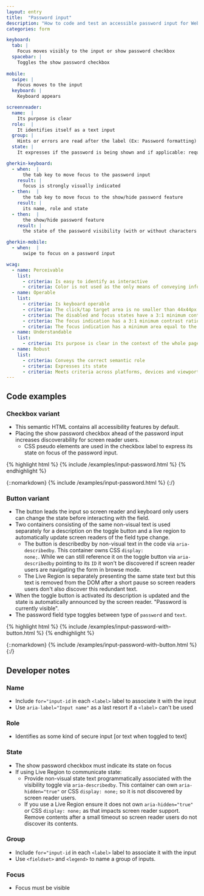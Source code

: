```yaml
---
layout: entry
title:  "Password input"
description: "How to code and test an accessible password input for Web"
categories: form

keyboard:
  tab: |
    Focus moves visibly to the input or show password checkbox
  spacebar: |
    Toggles the show password checkbox
      
mobile:
  swipe: |
    Focus moves to the input
  keyboard: |
    Keyboard appears

screenreader:
  name:  |
    Its purpose is clear
  role:  |
    It identifies itself as a text input
  group: |
    Hints or errors are read after the label (Ex: Password formatting)
  state: |
    It expresses if the password is being shown and if applicable: required, disabled / dimmed / unavailable

gherkin-keyboard: 
  - when:  |
      the tab key to move focus to the password input
    result: |
      focus is strongly visually indicated
  - then:  |
      the tab key to move focus to the show/hide password feature
    result: |
      its name, role and state
  - then:  |
      the show/hide password feature
    result: |
      the state of the password visibility (with or without characters entered)

gherkin-mobile:
  - when:  |
      swipe to focus on a password input

wcag:
  - name: Perceivable
    list:
      - criteria: Is easy to identify as interactive
      - criteria: Color is not used as the only means of conveying information
  - name: Operable
    list:
      - criteria: Is keyboard operable
      - criteria: The click/tap target area is no smaller than 44x44px
      - criteria: The disabled and focus states have a 3:1 minimum contrast ratio against default
      - criteria: The focus indication has a 3:1 minimum contrast ratio against adjacent elements
      - criteria: The focus indication has a minimum area equal to the width of the element and 2px in height
  - name: Understandable
    list:
      - criteria: Its purpose is clear in the context of the whole page
  - name: Robust
    list:
      - criteria: Conveys the correct semantic role 
      - criteria: Expresses its state
      - criteria: Meets criteria across platforms, devices and viewports
---
```


## Code examples

### Checkbox variant

- This semantic HTML contains all accessibility features by default. 
- Placing the show password checkbox ahead of the password input increases discoverability for screen reader users.
  - CSS pseudo elements are used in the checkbox label to express its state on focus of the password input.

{% highlight html %}
{% include /examples/input-password.html %}
{% endhighlight %}

{::nomarkdown}
<example>
{% include /examples/input-password.html %}
</example>
{:/}


### Button variant
- The button leads the input so screen reader and keyboard only users can change the state before interacting with the field.
- Two containers consisting of the same non-visual text is used separately for a description on the toggle button and a live region to automatically update screen readers of the field type change.
  - The button is describedby by non-visual text in the code via <code>aria-describedby</code>. This container owns CSS <code>display: none;</code>. While we can still reference it on the toggle button via <code>aria-describedby</code> pointing to its <code>ID</code> it won't be discovered if screen reader users are navigating the form in browse mode. 
  - The Live Region is separately presenting the same state text but this text is removed from the DOM after a short pause so screen readers users don't also discover this redundant text. 
- When the toggle button is activated its description is updated and the state is automatically announced by the screen reader. "Password is currently visible".
- The password field type toggles between type of <code>password</code> and <code>text</code>.

{% highlight html %}
{% include /examples/input-password-with-button.html %}
{% endhighlight %}

{::nomarkdown}
<example>
{% include /examples/input-password-with-button.html %}
</example>
{:/}


## Developer notes

### Name
- Include `for="input-id` in each `<label>` label to associate it with the input
- Use `aria-label="Input name"` as a last resort if a `<label>` can't be used

### Role
- Identifies as some kind of secure input [or text when toggled to text]

### State
- The show password checkbox must indicate its state on focus
- If using Live Region to communicate state:
  - Provide non-visual state text programmatically associated with the visibility toggle via <code>aria-describedby</code>. This container can own <code>aria-hidden="true"</code> or CSS <code>display: none;</code> so it is not discovered by screen reader users.
  - If you use a Live Region ensure it does not own <code>aria-hidden="true"</code> or CSS <code>display: none;</code> as that impacts screen reader support. Remove contents after a small timeout so screen reader users do not discover its contents.

### Group
- Include `for="input-id` in each `<label>` label to associate it with the input
- Use `<fieldset>` and `<legend>` to name a group of inputs.

### Focus
- Focus must be visible